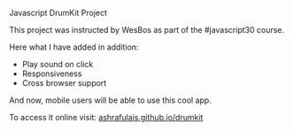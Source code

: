 Javascript DrumKit Project

This project was instructed by WesBos as part of the #javascript30 course.

Here what I have added in addition:

<ul>
  <li>Play sound on click</li>
  <li>Responsiveness</li>
  <li>Cross browser support</li>
</ul>

And now, mobile users will be able to use this cool app.

To access it online visit: <a href="https://www.ashrafulais.github.io/drumkit">ashrafulais.github.io/drumkit</a>

